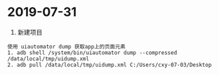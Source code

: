 #  2019-07-31
1. 新建项目
```text
使用 uiautomator dump 获取app上的页面元素
1. adb shell /system/bin/uiautomator dump --compressed /data/local/tmp/uidump.xml
2. adb pull /data/local/tmp/uidump.xml C:/Users/cxy-07-03/Desktop 
```